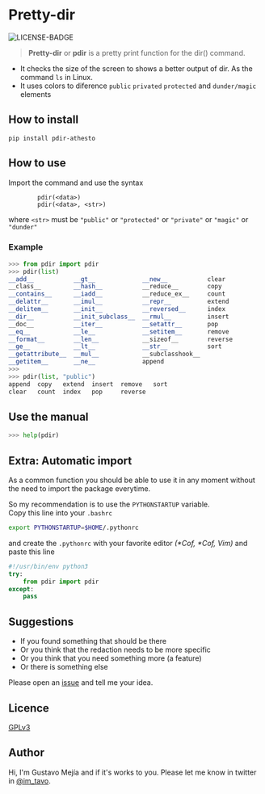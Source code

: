 # Pretty-dir
![LICENSE-BADGE]
 > __Pretty-dir__ or __pdir__ is a pretty print function for the dir() command.

 - It checks the size of the screen to shows a better output of dir.
As the command `ls` in Linux.
 - It uses colors to diference `public` `privated` `protected`
and `dunder/magic` elements

## How to install

```console
pip install pdir-athesto
```

## How to use
Import the command and use the syntax
```
        pdir(<data>)
        pdir(<data>, <str>)
```
where `<str>` must be `"public"` or `"protected"` or
`"private"` or `"magic"` or `"dunder"`

### Example
```python
>>> from pdir import pdir
>>> pdir(list)
__add__           __gt__             __new__           clear
__class__         __hash__           __reduce__        copy
__contains__      __iadd__           __reduce_ex__     count
__delattr__       __imul__           __repr__          extend
__delitem__       __init__           __reversed__      index
__dir__           __init_subclass__  __rmul__          insert
__doc__           __iter__           __setattr__       pop
__eq__            __le__             __setitem__       remove
__format__        __len__            __sizeof__        reverse
__ge__            __lt__             __str__           sort
__getattribute__  __mul__            __subclasshook__
__getitem__       __ne__             append
>>>
>>> pdir(list, "public")
append  copy   extend  insert  remove   sort
clear   count  index   pop     reverse
```

## Use the manual

```python
>>> help(pdir)
```
## Extra: Automatic import

As a common function you should be able to use it in any moment
without the need to import the package everytime.

So my recommendation is to use the `PYTHONSTARTUP` variable.<br>
Copy this line into your `.bashrc`

```bash
export PYTHONSTARTUP=$HOME/.pythonrc
```

and create the `.pythonrc` with your favorite editor _(*Cof, *Cof, Vim)_ and
paste this line

```python
#!/usr/bin/env python3
try:
    from pdir import pdir
except:
    pass
```
## Suggestions
- If you found something that should be there
- Or you think that the redaction needs to be more specific
- Or you think that you need something more (a feature)
- Or there is something else

Please open an [issue][issues] and tell me your idea.

## Licence
[GPLv3](LICENSE)

## Author
Hi, I'm Gustavo Mejía and if it's works to you.
Please let me know in twitter in [@im_tavo].

<!--Links-->
[@im_tavo]: twitter.com/im_tavo
[issues]: https://github.com/Athesto/pretty-pdir/issues
[LICENSE-BADGE]: https://img.shields.io/github/license/athesto/pretty-pdir?color=red
[wikipedia]: https://wikipedia.org
